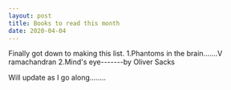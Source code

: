 ```yaml
---
layout: post
title: Books to read this month
date: 2020-04-04
---
```


Finally got down to making this list.
1.Phantoms in the brain.......V ramachandran
2.Mind's eye-------by Oliver Sacks

Will update as I go along........
